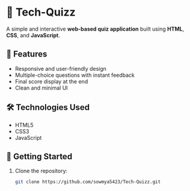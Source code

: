 # 🧠 Tech-Quizz

A simple and interactive **web-based quiz application** built using **HTML**, **CSS**, and **JavaScript**.

## 🌟 Features

- Responsive and user-friendly design
- Multiple-choice questions with instant feedback
- Final score display at the end
- Clean and minimal UI

## 🛠️ Technologies Used

- HTML5
- CSS3
- JavaScript

## 🚀 Getting Started

1. Clone the repository:
   ```bash
   git clone https://github.com/sowmya5423/Tech-Quizz.git
